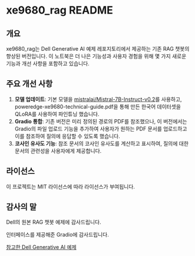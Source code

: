 # xe9680_rag README

## 개요

xe9680_rag는 Dell Generative AI 예제 레포지토리에서 제공하는 기존 RAG 챗봇의 향상된 버전입니다. 이 노트북은 더 나은 기능성과 사용자 경험을 위해 몇 가지 새로운 기능과 개선 사항을 포함하고 있습니다.

## 주요 개선 사항

1. **모델 업데이트**: 기본 모델을 [mistralai/Mistral-7B-Instruct-v0.2](https://huggingface.co/mistralai/Mistral-7B-Instruct-v0.2)를 사용하고, poweredge-xe9680-technical-guide.pdf을 통해 만든 한국어 데이터셋을 QLoRA를 사용하여 파인튜닝 했습니다.
2. **Gradio 통합**: 기존 버전은 미리 정의된 경로의 PDF를 참조했으나, 이 버전에서는 Gradio의 파일 업로드 기능을 추가하여 사용자가 원하는 PDF 문서를 업로드하고 이를 참조하여 질의에 응답할 수 있도록 했습니다.
3. **코사인 유사도 기능**: 참조 문서의 코사인 유사도를 계산하고 표시하여, 질의에 대한 문서의 관련성을 사용자에게 제공합니다.


## 라이선스
이 프로젝트는 MIT 라이선스에 따라 라이선스가 부여됩니다.

## 감사의 말
Dell의 원본 RAG 챗봇 예제에 감사드립니다.

인터페이스를 제공해준 Gradio에 감사드립니다.

[참고한 Dell Generative AI 예제](https://github.com/dell-examples/generative-ai/blob/main/RAG-chatbot-multiformat/rag-chatbot-multiformat-source-tabs.ipynb)
